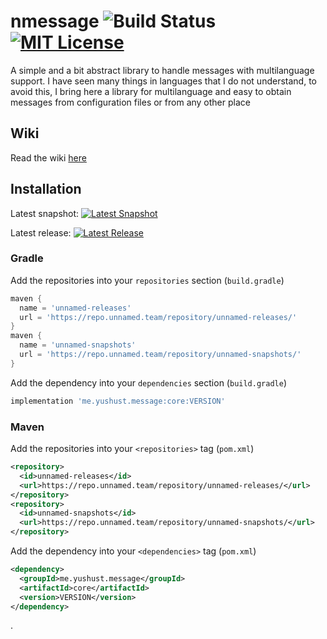 # nmessage ![Build Status](https://img.shields.io/github/workflow/status/yusshu/nmessage/build/master) [![MIT License](https://img.shields.io/badge/license-MIT-blue)](license.txt)

A simple and a bit abstract library to handle messages with multilanguage support.
I have seen many things in languages ​​that I do not understand, to avoid this, I bring here a library for multilanguage and easy to obtain messages from configuration files or from any other place

## Wiki
Read the wiki [here](https://github.com/yusshu/nmessage/wiki)

## Installation

Latest snapshot: [![Latest Snapshot](https://img.shields.io/nexus/s/me.yushust.message/core.svg?server=https%3A%2F%2Frepo.unnamed.team)](https://repo.unnamed.team/repository/unnamed-snapshots)

Latest release: [![Latest Release](https://img.shields.io/nexus/r/me.yushust.message/core.svg?server=https%3A%2F%2Frepo.unnamed.team)](https://repo.unnamed.team/repository/unnamed-releases/)

### Gradle
Add the repositories into your `repositories` section (`build.gradle`)
```groovy
maven {
  name = 'unnamed-releases'
  url = 'https://repo.unnamed.team/repository/unnamed-releases/'
}
maven {
  name = 'unnamed-snapshots'
  url = 'https://repo.unnamed.team/repository/unnamed-snapshots/'
}
```
Add the dependency into your `dependencies` section (`build.gradle`)
```groovy
implementation 'me.yushust.message:core:VERSION'
```

### Maven
Add the repositories into your `<repositories>` tag (`pom.xml`)
```xml
<repository>
  <id>unnamed-releases</id>
  <url>https://repo.unnamed.team/repository/unnamed-releases/</url>
</repository>
<repository>
  <id>unnamed-snapshots</id>
  <url>https://repo.unnamed.team/repository/unnamed-snapshots/</url>
</repository>
```
Add the dependency into your `<dependencies>` tag (`pom.xml`)
```xml
<dependency>
  <groupId>me.yushust.message</groupId>
  <artifactId>core</artifactId>
  <version>VERSION</version>
</dependency>
```

.
